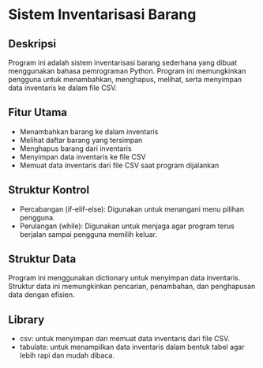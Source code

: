 # Sistem Inventarisasi Barang

## Deskripsi
Program ini adalah sistem inventarisasi barang sederhana yang dibuat menggunakan bahasa pemrograman Python. Program ini memungkinkan pengguna untuk menambahkan, menghapus, melihat, serta menyimpan data inventaris ke dalam file CSV.

## Fitur Utama
- Menambahkan barang ke dalam inventaris
- Melihat daftar barang yang tersimpan
- Menghapus barang dari inventaris
- Menyimpan data inventaris ke file CSV
- Memuat data inventaris dari file CSV saat program dijalankan

## Struktur Kontrol
- Percabangan (if-elif-else): Digunakan untuk menangani menu pilihan pengguna.
- Perulangan (while): Digunakan untuk menjaga agar program terus berjalan sampai pengguna memilih keluar.

## Struktur Data
Program ini menggunakan dictionary untuk menyimpan data inventaris. Struktur data ini memungkinkan pencarian, penambahan, dan penghapusan data dengan efisien.

## Library
- csv: untuk menyimpan dan memuat data inventaris dari file CSV.
- tabulate: untuk menampilkan data inventaris dalam bentuk tabel agar lebih rapi dan mudah dibaca.
